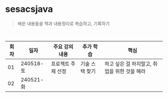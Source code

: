 # sesacsjava

> 배운 내용들을 책과 내용정리로 복습하고, 기록하기

<br>

<table>
  <thead>
    <th>회차</th>
    <th>일자</th>
    <th>주요 강의 내용</th>
    <th>추가 학습</th>
    <th>핵심</th>
    
  </thead>
  <tr>
    <td>01</td>
    <td>240518-토</td>
    <td>프로젝트 주제 선정</td>
    <td>기술 스택 찾기</td>
    <td>하고 싶은 걸 하지말고, 취업을 위한 것을 해라</td>
  </tr>
  
  <tr>
    <td>02</td>
    <td>240521-화</td>
    <td></td>
    <td></td>
    <td></td>
  </tr>

  
</table>
